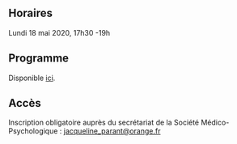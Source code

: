 ## Horaires
Lundi 18 mai 2020, 17h30 -19h

## Programme
Disponible [ici](/assets/docs/communique-de-presse-mai-2020.pdf).

## Accès
Inscription obligatoire auprès du secrétariat de la Société Médico-Psychologique : jacqueline_parant@orange.fr
